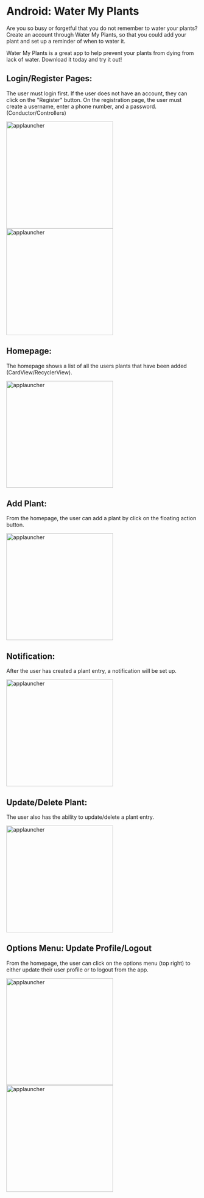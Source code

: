 # Android: Water My Plants

Are you so busy or forgetful that you do not remember to water your plants? Create an account through Water My Plants, so that you could add your plant and set up a reminder of when to water it.

Water My Plants is a great app to help prevent your plants from dying from lack of water. Download it today and try it out!

## Login/Register Pages:
The user must login first. If the user does not have an account, they can click on the "Register" button. On the registration page, the user must create a username, enter a phone number, and a password. (Conductor/Controllers)

<img src="pictures/login.png" alt="applauncher" width="280px"> <img src="pictures/register.png" alt="applauncher" width="280px">

## Homepage:
The homepage shows a list of all the users plants that have been added (CardView/RecyclerView).

<img src="pictures/plantlist.png" alt="applauncher" width="280px">

## Add Plant:
From the homepage, the user can add a plant by click on the floating action button.

<img src="pictures/addplant.png" alt="applauncher" width="280px">

## Notification:
After the user has created a plant entry, a notification will be set up.

<img src="pictures/notification.png" alt="applauncher" width="280px">

## Update/Delete Plant:
The user also has the ability to update/delete a plant entry.

<img src="pictures/updateplant.png" alt="applauncher" width="280px">

## Options Menu: Update Profile/Logout
From the homepage, the user can click on the options menu (top right) to either update their user profile or to logout from the app. 

<img src="pictures/optionsmenu.png" alt="applauncher" width="280px"> <img src="pictures/updateprofile.png" alt="applauncher" width="280px">
